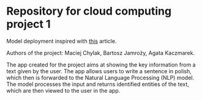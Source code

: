 # Repository for cloud computing project 1

Model deployment inspired with [this](https://medium.com/p/ee9d433d8787) article.

Authors of the project: Maciej Chylak, Bartosz Jamroży, Agata Kaczmarek.

The app created for the project aims at showing the key information from a text given by the user. The app allows users to write a sentence in polish, which then is forwarded to the Natural Language Processing (NLP) model. The model processes the input and returns identified entities of the text, which are then viewed to the user in the app.
